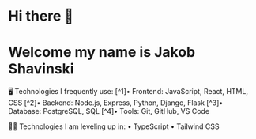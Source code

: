 # Hi there 👋

<!--
**shavinski/shavinski** is a ✨ _special_ ✨ repository because its `README.md` (this file) appears on your GitHub profile.

Here are some ideas to get you started:

- 🔭 I’m currently working on ...
- 🌱 I’m currently learning ...
- 👯 I’m looking to collaborate on ...
- 🤔 I’m looking for help with ...
- 💬 Ask me about ...
- 📫 How to reach me: ...
- 😄 Pronouns: ...
- ⚡ Fun fact: ...
-->

# Welcome my name is Jakob Shavinski

 🖥️ Technologies I frequently use:
[^1]• Frontend: JavaScript, React, HTML, CSS
[^2]• Backend: Node.js, Express, Python, Django, Flask
[^3]• Database: PostgreSQL, SQL
[^4]• Tools: Git, GitHub, VS Code

👨‍💻 Technologies I am leveling up in: 
• TypeScript
• Tailwind CSS 
